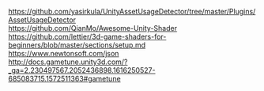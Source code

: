 https://github.com/yasirkula/UnityAssetUsageDetector/tree/master/Plugins/AssetUsageDetector <br />
https://github.com/QianMo/Awesome-Unity-Shader <br/>
https://github.com/lettier/3d-game-shaders-for-beginners/blob/master/sections/setup.md<br/>
https://www.newtonsoft.com/json<br/>
http://docs.gametune.unity3d.com/?_ga=2.230497567.2052436898.1616250527-685083715.1572511363#gametune
